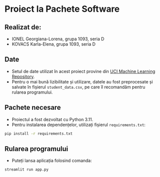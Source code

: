 # Proiect la Pachete Software

## Realizat de:
- IONEL Georgiana-Lorena, grupa 1093, seria D
- KOVACS Karla-Elena, grupa 1093, seria D

## Date

- Setul de date utilizat în acest proiect provine din [UCI Machine Learning Repository](https://archive.ics.uci.edu/dataset/697/predict+students+dropout+and+academic+success).
- Pentru o mai bună lizibilitate și utilizare, datele au fost preprocesate și salvate în fișierul `student_data.csv`, pe care îl recomandăm pentru rularea programului.

## Pachete necesare

- Proiectul a fost dezvoltat cu Python 3.11.
- Pentru instalarea dependențelor, utilizați fișierul `requirements.txt`:

```bash
pip install -r requirements.txt
```
## Rularea programului

- Puteți lansa aplicația folosind comanda:

```bash
streamlit run app.py
```

